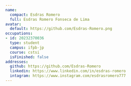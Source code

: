 ```yaml
---
name:
  compact: Esdras Romero
  full: Esdras Romero Fonseca de Lima
avatar:
  default: https://github.com/Esdras-Romero.png
occupations:
- id: 20232370036
  type: student
  campus: ifpb-jp
  course: cstsi
  isFinished: false
addresses:
  github: https://github.com/Esdras-Romero
  linkedin: https://www.linkedin.com/in/esdras-romero
  intagram: https://www.instagram.com/esdrasromero777
---
```

